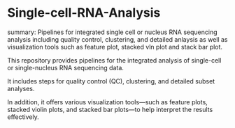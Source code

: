 # Single-cell-RNA-Analysis
summary: Pipelines for integrated single cell or nucleus RNA sequencing analysis including quality control, clustering, and detailed anlaysis as well as visualization tools such as feature plot, stacked vln plot and stack bar plot. 

This repository provides pipelines for the integrated analysis of single-cell or single-nucleus RNA sequencing data.

It includes steps for quality control (QC), clustering, and detailed subset analyses.

In addition, it offers various visualization tools—such as feature plots, stacked violin plots, and stacked bar plots—to help interpret the results effectively.
